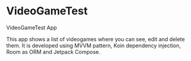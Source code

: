 # VideoGameTest
VideoGameTest App

This app shows a list of videogames where you can see, edit and delete them. It is developed using MVVM pattern, Koin dependency injection, Room as ORM and Jetpack Compose.
